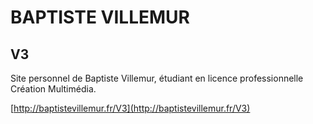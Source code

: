 # BAPTISTE VILLEMUR

## V3

Site personnel de Baptiste Villemur, étudiant en licence professionnelle Création Multimédia.

[http://baptistevillemur.fr/V3](http://baptistevillemur.fr/V3)
